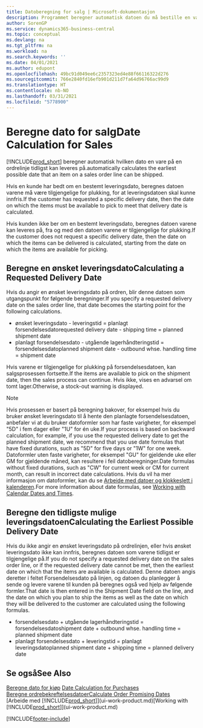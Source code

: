 ```yaml
---
title: Datoberegning for salg | Microsoft-dokumentasjon
description: Programmet beregner automatisk datoen du må bestille en vare på for å ha den på lager på en bestemt dato. Dette er datoen da du kan forvente at varer som ble bestilt på en bestemt dato, vil være tilgjengelig for plukking.
author: SorenGP
ms.service: dynamics365-business-central
ms.topic: conceptual
ms.devlang: na
ms.tgt_pltfrm: na
ms.workload: na
ms.search.keywords: ''
ms.date: 04/01/2021
ms.author: edupont
ms.openlocfilehash: 49bc91d049ee6c2357323ed4e88f66116322d276
ms.sourcegitcommit: 766e2840fd16efb901d211d7fa64d96766ac99d9
ms.translationtype: HT
ms.contentlocale: nb-NO
ms.lasthandoff: 03/31/2021
ms.locfileid: "5778900"
---
```

# <a name="date-calculation-for-sales"></a><span data-ttu-id="e4ff2-104">Beregne dato for salg</span><span class="sxs-lookup"><span data-stu-id="e4ff2-104">Date Calculation for Sales</span></span>
[!INCLUDE[prod_short](includes/prod_short.md)] <span data-ttu-id="e4ff2-105">beregner automatisk hvilken dato en vare på en ordrelinje tidligst kan leveres på.</span><span class="sxs-lookup"><span data-stu-id="e4ff2-105">automatically calculates the earliest possible date that an item on a sales order line can be shipped.</span></span>

<span data-ttu-id="e4ff2-106">Hvis en kunde har bedt om en bestemt leveringsdato, beregnes datoen varene må være tilgjengelige for plukking, for at leveringsdatoen skal kunne innfris.</span><span class="sxs-lookup"><span data-stu-id="e4ff2-106">If the customer has requested a specific delivery date, then the date on which the items must be available to pick to meet that delivery date is calculated.</span></span>

<span data-ttu-id="e4ff2-107">Hvis kunden ikke ber om en bestemt leveringsdato, beregnes datoen varene kan leveres på, fra og med den datoen varene er tilgjengelige for plukking.</span><span class="sxs-lookup"><span data-stu-id="e4ff2-107">If the customer does not request a specific delivery date, then the date on which the items can be delivered is calculated, starting from the date on which the items are available for picking.</span></span>

## <a name="calculating-a-requested-delivery-date"></a><span data-ttu-id="e4ff2-108">Beregne en ønsket leveringsdato</span><span class="sxs-lookup"><span data-stu-id="e4ff2-108">Calculating a Requested Delivery Date</span></span>
<span data-ttu-id="e4ff2-109">Hvis du angir en ønsket leveringsdato på ordren, blir denne datoen som utgangspunkt for følgende beregninger.</span><span class="sxs-lookup"><span data-stu-id="e4ff2-109">If you specify a requested delivery date on the sales order line, that date becomes the starting point for the following calculations.</span></span>

- <span data-ttu-id="e4ff2-110">ønsket leveringsdato - leveringstid = planlagt forsendelsesdato</span><span class="sxs-lookup"><span data-stu-id="e4ff2-110">requested delivery date - shipping time = planned shipment date</span></span>
- <span data-ttu-id="e4ff2-111">planlagt forsendelsesdato - utgående lagerhåndteringstid = forsendelsesdato</span><span class="sxs-lookup"><span data-stu-id="e4ff2-111">planned shipment date - outbound whse. handling time = shipment date</span></span>

<span data-ttu-id="e4ff2-112">Hvis varene er tilgjengelige for plukking på forsendelsesdatoen, kan salgsprosessen fortsette.</span><span class="sxs-lookup"><span data-stu-id="e4ff2-112">If the items are available to pick on the shipment date, then the sales process can continue.</span></span> <span data-ttu-id="e4ff2-113">Hvis ikke, vises en advarsel om tomt lager.</span><span class="sxs-lookup"><span data-stu-id="e4ff2-113">Otherwise, a stock-out warning is displayed.</span></span>

> [!Note]
> <span data-ttu-id="e4ff2-114">Hvis prosessen er basert på beregning bakover, for eksempel hvis du bruker ønsket leveringsdato til å hente den planlagte forsendelsesdatoen, anbefaler vi at du bruker datoformler som har faste varigheter, for eksempel "5D" i fem dager eller "1U" for én uke.</span><span class="sxs-lookup"><span data-stu-id="e4ff2-114">If your process is based on backward calculation, for example, if you use the requested delivery date to get the planned shipment date, we recommend that you use date formulas that have fixed durations, such as "5D" for five days or "1W" for one week.</span></span> <span data-ttu-id="e4ff2-115">Datoformler uten faste varigheter, for eksempel "GU" for gjeldende uke eller GM for gjeldende måned, kan resultere i feil datoberegninger.</span><span class="sxs-lookup"><span data-stu-id="e4ff2-115">Date formulas without fixed durations, such as "CW" for current week or CM for current month, can result in incorrect date calculations.</span></span> <span data-ttu-id="e4ff2-116">Hvis du vil ha mer informasjon om datoformler, kan du se [Arbeide med datoer og klokkeslett i kalenderen](ui-enter-date-ranges.md).</span><span class="sxs-lookup"><span data-stu-id="e4ff2-116">For more information about date formulas, see [Working with Calendar Dates and Times](ui-enter-date-ranges.md).</span></span>

## <a name="calculating-the-earliest-possible-delivery-date"></a><span data-ttu-id="e4ff2-117">Beregne den tidligste mulige leveringsdatoen</span><span class="sxs-lookup"><span data-stu-id="e4ff2-117">Calculating the Earliest Possible Delivery Date</span></span>
<span data-ttu-id="e4ff2-118">Hvis du ikke angir en ønsket leveringsdato på ordrelinjen, eller hvis ønsket leveringsdato ikke kan innfris, beregnes datoen som varene tidligst er tilgjengelige på.</span><span class="sxs-lookup"><span data-stu-id="e4ff2-118">If you do not specify a requested delivery date on the sales order line, or if the requested delivery date cannot be met, then the earliest date on which that the items are available is calculated.</span></span> <span data-ttu-id="e4ff2-119">Denne datoen angis deretter i feltet Forsendelsesdato på linjen, og datoen du planlegger å sende og levere varene til kunden på beregnes også ved hjelp av følgende formler.</span><span class="sxs-lookup"><span data-stu-id="e4ff2-119">That date is then entered in the Shipment Date field on the line, and the date on which you plan to ship the items as well as the date on which they will be delivered to the customer are calculated using the following formulas.</span></span>

- <span data-ttu-id="e4ff2-120">forsendelsesdato + utgående lagerhåndteringstid = forsendelsesdato</span><span class="sxs-lookup"><span data-stu-id="e4ff2-120">shipment date + outbound whse. handling time = planned shipment date</span></span>
- <span data-ttu-id="e4ff2-121">planlagt forsendelsesdato + leveringstid = planlagt leveringsdato</span><span class="sxs-lookup"><span data-stu-id="e4ff2-121">planned shipment date + shipping time = planned delivery date</span></span>


## <a name="see-also"></a><span data-ttu-id="e4ff2-122">Se også</span><span class="sxs-lookup"><span data-stu-id="e4ff2-122">See Also</span></span>  
 <span data-ttu-id="e4ff2-123">[Beregne dato for kjøp](purchasing-date-calculation-for-purchases.md) </span><span class="sxs-lookup"><span data-stu-id="e4ff2-123">[Date Calculation for Purchases](purchasing-date-calculation-for-purchases.md) </span></span>  
 [<span data-ttu-id="e4ff2-124">Beregne ordrebekreftelsesdatoer</span><span class="sxs-lookup"><span data-stu-id="e4ff2-124">Calculate Order Promising Dates</span></span>](sales-how-to-calculate-order-promising-dates.md)  
 <span data-ttu-id="e4ff2-125">[Arbeide med [!INCLUDE[prod_short](includes/prod_short.md)]](ui-work-product.md)</span><span class="sxs-lookup"><span data-stu-id="e4ff2-125">[Working with [!INCLUDE[prod_short](includes/prod_short.md)]](ui-work-product.md)</span></span>


[!INCLUDE[footer-include](includes/footer-banner.md)]